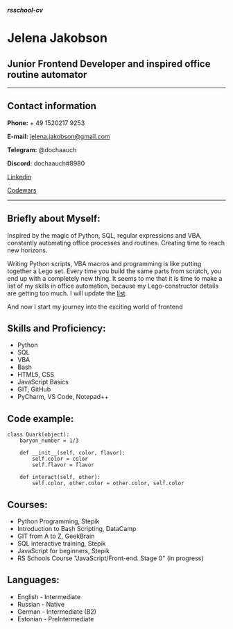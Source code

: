 ***rsschool-cv***
# Jelena Jakobson

Junior Frontend Developer 
and inspired office routine automator
----
----
## Contact information

**Phone:** + 49 1520217 9253

**E-mail:** jelena.jakobson@gmail.com

**Telegram:** @dochaauch

**Discord:** dochaauch#8980

[Linkedin](https://www.linkedin.com/in/jelena-jakobson-dochaauch/)

[Codewars](https://www.codewars.com/users/dochaauch)

----

## Briefly about Myself:
Inspired by the magic of Python, SQL, regular expressions and VBA, constantly automating office processes and routines. 
Creating time to reach new horizons.

Writing Python scripts, VBA macros and programming is like putting together a Lego set. Every time you build the same parts from scratch, you end up with a completely new thing. It seems to me that it is time to make a list of my skills in office automation, because my Lego-constructor details are getting too much. I will update the [list](https://whimsical.com/automation-R6BgicERRzeY2Ckf2Sepr4).

And now I start my journey into the exciting world of frontend


## Skills and Proficiency:
* Python
* SQL
* VBA
* Bash
* HTML5, CSS
* JavaScript Basics
* GIT, GitHub
* PyCharm, VS Code, Notepad++


## Code example:
```
class Quark(object):
    baryon_number = 1/3
    
    def __init__(self, color, flavor):
        self.color = color
        self.flavor = flavor
        
    def interact(self, other):
        self.color, other.color = other.color, self.color
```


## Courses:
* Python Programming, Stepik
* Introduction to Bash Scripting, DataCamp
* GIT from A to Z, GeekBrain
* SQL interactive training, Stepik
* JavaScript for beginners, Stepik
* RS Schools Course "JavaScript/Front-end. Stage 0" (in progress)


## Languages:
* English - Intermediate
* Russian - Native
* German - Intermediate (B2)
* Estonian - PreIntermediate

